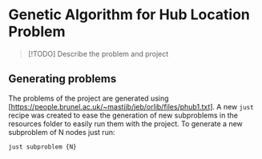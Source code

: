 # Genetic Algorithm for Hub Location Problem

> [!TODO]
> Describe the problem and project

## Generating problems

The problems of the project are generated using
[https://people.brunel.ac.uk/~mastjjb/jeb/orlib/files/phub1.txt].
A new `just` recipe was created to ease the generation of new
subproblems in the resources folder to easily run them with the
project. To generate a new subproblem of N nodes just run:

```sh
just subproblem {N}
```
